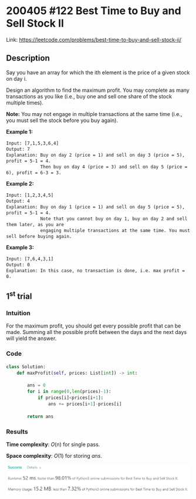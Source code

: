 # 200405 #122 Best Time to Buy and Sell Stock II
Link: https://leetcode.com/problems/best-time-to-buy-and-sell-stock-ii/

## Description
Say you have an array for which the ith element is the price of a given stock on day i.

Design an algorithm to find the maximum profit. You may complete as many transactions as you like (i.e., buy one and sell one share of the stock multiple times).

**Note:** You may not engage in multiple transactions at the same time (i.e., you must sell the stock before you buy again).

**Example 1:**

    Input: [7,1,5,3,6,4]
    Output: 7
    Explanation: Buy on day 2 (price = 1) and sell on day 3 (price = 5), profit = 5-1 = 4.
                 Then buy on day 4 (price = 3) and sell on day 5 (price = 6), profit = 6-3 = 3.

**Example 2:**

    Input: [1,2,3,4,5]
    Output: 4
    Explanation: Buy on day 1 (price = 1) and sell on day 5 (price = 5), profit = 5-1 = 4.
                 Note that you cannot buy on day 1, buy on day 2 and sell them later, as you are
                 engaging multiple transactions at the same time. You must sell before buying again.
**Example 3:**

    Input: [7,6,4,3,1]
    Output: 0
    Explanation: In this case, no transaction is done, i.e. max profit = 0.

## 1<sup>st</sup> trial

### Intuition
For the maximum profit, you should get every possible profit that can be made. Summing all the possible profit between the days and the next days will yield the answer.

### Code
```python
class Solution:
    def maxProfit(self, prices: List[int]) -> int:
        
        ans = 0
        for i in range(0,len(prices)-1):
            if prices[i]<prices[i+1]:
                ans += prices[i+1]-prices[i]
        
        return ans
```

### Results
**Time complexity**: *O*(n) for single pass.

**Space complexity**: *O*(1) for storing *ans*.

![1st trial](https://github.com/minyookim/DailyCoding/blob/master/200405%20%23122%20Best%20Time%20to%20Buy%20and%20Sell%20Stock%20II/1st%20trial.PNG)

